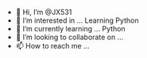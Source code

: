 - 👋 Hi, I’m @JX531
- 👀 I’m interested in ... Learning Python
- 🌱 I’m currently learning ... Python
- 💞️ I’m looking to collaborate on ...
- 📫 How to reach me ...

<!---
JX531/JX531 is a ✨ special ✨ repository because its `README.md` (this file) appears on your GitHub profile.
You can click the Preview link to take a look at your changes.
--->
